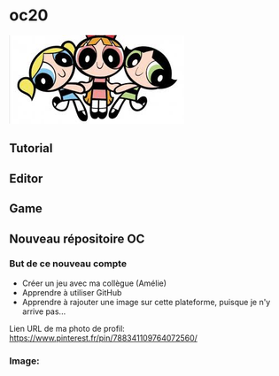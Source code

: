 # oc20
![Les super nanas](img/supernana.jpeg)
## Tutorial
## Editor
## Game

## Nouveau répositoire OC

### But de ce nouveau compte
* Créer un jeu avec ma collègue (Amélie)
* Apprendre à utiliser GitHub
* Apprendre à rajouter une image sur cette plateforme, puisque je n'y arrive pas...

Lien URL de ma photo de profil: https://www.pinterest.fr/pin/788341109764072560/

### Image:



